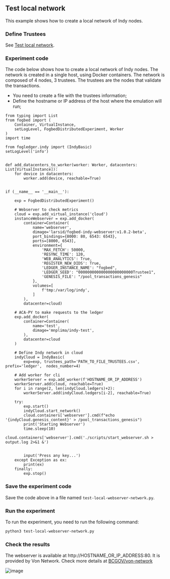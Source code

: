 ## Test local network

This example shows how to create a local network of Indy nodes.

### Define Trustees

See [Test local network](./test-local-network.md).



### Experiment code

The code below shows how to create a local network of Indy nodes. The network is created in a single host, using Docker containers. The network is composed of 4 nodes, 3 trustees. The trustees are the nodes that validate the transactions. 

- You need to create a file with the trustees information;
- Define the hostname or IP address of the host where the emulation will run;

```
from typing import List
from fogbed import (
    Container, VirtualInstance,
    setLogLevel, FogbedDistributedExperiment, Worker
)
import time

from fogledger.indy import (IndyBasic)
setLogLevel('info')


def add_datacenters_to_worker(worker: Worker, datacenters: List[VirtualInstance]):
    for device in datacenters:
        worker.add(device, reachable=True)


if (__name__ == '__main__'):

    exp = FogbedDistributedExperiment()

    # Webserver to check metrics
    cloud = exp.add_virtual_instance('cloud')
    instanceWebserver = exp.add_docker(
        container=Container(
            name='webserver',
            dimage='larsid/fogbed-indy-webserver:v1.0.2-beta',
            port_bindings={8000: 80, 6543: 6543},
            ports=[8000, 6543],
            environment={
                'MAX_FETCH': 50000,
                'RESYNC_TIME': 120,
                'WEB_ANALYTICS': True,
                'REGISTER_NEW_DIDS': True,
                'LEDGER_INSTANCE_NAME': "fogbed",
                'LEDGER_SEED': "000000000000000000000000Trustee1",
                'GENESIS_FILE': "/pool_transactions_genesis"
            },
            volumes=[
                f'tmp:/var/log/indy',
            ]
        ),
        datacenter=cloud)

    # ACA-PY to make requests to the ledger
    exp.add_docker(
        container=Container(
            name='test',
            dimage='mnplima/indy-test',
        ),
        datacenter=cloud
    )

    # Define Indy network in cloud
    indyCloud = IndyBasic(
        exp=exp, trustees_path='PATH_TO_FILE_TRUSTEES.csv', prefix='ledger',  nodes_number=4)

    # Add worker for cli
    workerServer = exp.add_worker(f'HOSTNAME_OR_IP_ADDRESS')
    workerServer.add(cloud, reachable=True)
    for i in range(2, len(indyCloud.ledgers)+2):
        workerServer.add(indyCloud.ledgers[i-2], reachable=True)

    try:
        exp.start()
        indyCloud.start_network()
        cloud.containers['webserver'].cmd(f"echo '{indyCloud.genesis_content}' > /pool_transactions_genesis")
        print('Starting Webserver')
        time.sleep(10)
        cloud.containers['webserver'].cmd('./scripts/start_webserver.sh > output.log 2>&1 &')

        
        input('Press any key...')
    except Exception as ex:
        print(ex)
    finally:
        exp.stop()

```

### Save the experiment code

Save the code above in a file named `test-local-webserver-network.py`.

### Run the experiment

To run the experiment, you need to run the following command:

```bash
python3 test-local-webserver-network.py
```

### Check the results

The webserver is available at http://HOSTNAME_OR_IP_ADDRESS:80. It is provided by Von Network. Check more details at [BCGOV/von-network](https://github.com/bcgov/von-network)

![image](https://github.com/larsid/FogLedger/assets/32804625/270af4d9-1790-4c49-9571-590574751dd5)
